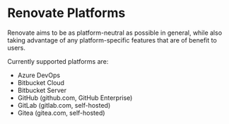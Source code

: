 # Renovate Platforms

Renovate aims to be as platform-neutral as possible in general, while also taking advantage of any platform-specific features that are of benefit to users.

Currently supported platforms are:

- Azure DevOps
- Bitbucket Cloud
- Bitbucket Server
- GitHub (github.com, GitHub Enterprise)
- GitLab (gitlab.com, self-hosted)
- Gitea (gitea.com, self-hosted)
